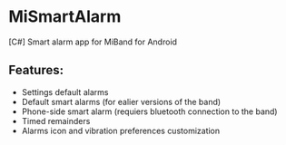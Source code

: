 # MiSmartAlarm
[C#] Smart alarm app for MiBand for Android
## Features:
- Settings default alarms
- Default smart alarms (for ealier versions of the band)
- Phone-side smart alarm (requiers bluetooth connection to the band)
- Timed remainders
- Alarms icon and vibration preferences customization
